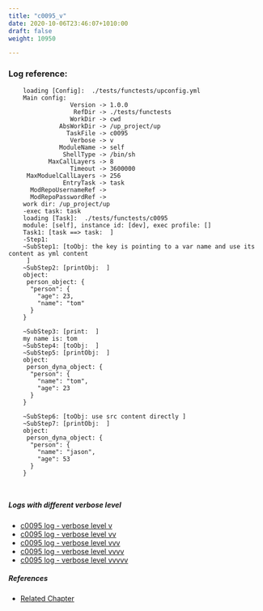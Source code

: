 ```yaml
---
title: "c0095_v"
date: 2020-10-06T23:46:07+1010:00
draft: false
weight: 10950

---
```


### Log reference: <no value>

```
    loading [Config]:  ./tests/functests/upconfig.yml
    Main config:
                 Version -> 1.0.0
                  RefDir -> ./tests/functests
                 WorkDir -> cwd
              AbsWorkDir -> /up_project/up
                TaskFile -> c0095
                 Verbose -> v
              ModuleName -> self
               ShellType -> /bin/sh
           MaxCallLayers -> 8
                 Timeout -> 3600000
     MaxModuelCallLayers -> 256
               EntryTask -> task
      ModRepoUsernameRef -> 
      ModRepoPasswordRef -> 
    work dir: /up_project/up
    -exec task: task
    loading [Task]:  ./tests/functests/c0095
    module: [self], instance id: [dev], exec profile: []
    Task1: [task ==> task:  ]
    -Step1:
    ~SubStep1: [toObj: the key is pointing to a var name and use its content as yml content
     ]
    ~SubStep2: [printObj:  ]
    object:
     person_object: {
      "person": {
        "age": 23,
        "name": "tom"
      }
    }
    
    ~SubStep3: [print:  ]
    my name is: tom
    ~SubStep4: [toObj:  ]
    ~SubStep5: [printObj:  ]
    object:
     person_dyna_object: {
      "person": {
        "name": "tom",
        "age": 23
      }
    }
    
    ~SubStep6: [toObj: use src content directly ]
    ~SubStep7: [printObj:  ]
    object:
     person_dyna_object: {
      "person": {
        "name": "jason",
        "age": 53
      }
    }
    
    
```

##### Logs with different verbose level
* [c0095 log - verbose level v](../../logs/c0095_v)
* [c0095 log - verbose level vv](../../logs/c0095_vv)
* [c0095 log - verbose level vvv](../../logs/c0095_vvv)
* [c0095 log - verbose level vvvv](../../logs/c0095_vvvv)
* [c0095 log - verbose level vvvvv](../../logs/c0095_vvvvv)

##### References
* [Related Chapter](../../cmd-func/c0095)
